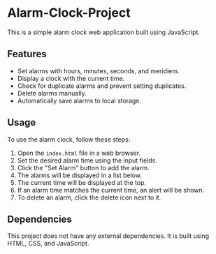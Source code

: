 # Alarm-Clock-Project
This is a simple alarm clock web application built using JavaScript.

## Features

- Set alarms with hours, minutes, seconds, and meridiem.
- Display a clock with the current time.
- Check for duplicate alarms and prevent setting duplicates.
- Delete alarms manually.
- Automatically save alarms to local storage.

## Usage

To use the alarm clock, follow these steps:

1. Open the `index.html` file in a web browser.
2. Set the desired alarm time using the input fields.
3. Click the "Set Alarm" button to add the alarm.
4. The alarms will be displayed in a list below.
5. The current time will be displayed at the top.
6. If an alarm time matches the current time, an alert will be shown.
7. To delete an alarm, click the delete icon next to it.

## Dependencies

This project does not have any external dependencies. It is built using HTML, CSS, and JavaScript.


